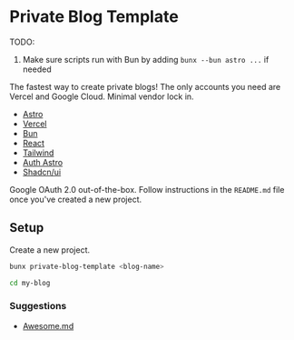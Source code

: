 # Private Blog Template

TODO:  
1. Make sure scripts run with Bun by adding `bunx --bun astro ...` if needed

The fastest way to create private blogs! The only accounts you need are Vercel and Google Cloud. Minimal vendor lock in.

- [Astro](https://astro.build/)
- [Vercel](https://vercel.com)
- [Bun](https://bun.sh/)
- [React](https://react.dev/)
- [Tailwind](https://tailwindcss.com/)
- [Auth Astro](https://github.com/nowaythatworked/auth-astro)
- [Shadcn/ui](https://ui.shadcn.com/)

Google OAuth 2.0 out-of-the-box. Follow instructions in the `README.md` file once you've created a new project.

## Setup

Create a new project.

```bash
bunx private-blog-template <blog-name>
```

```bash
cd my-blog
```

### Suggestions

- [Awesome.md](awesome.md)
